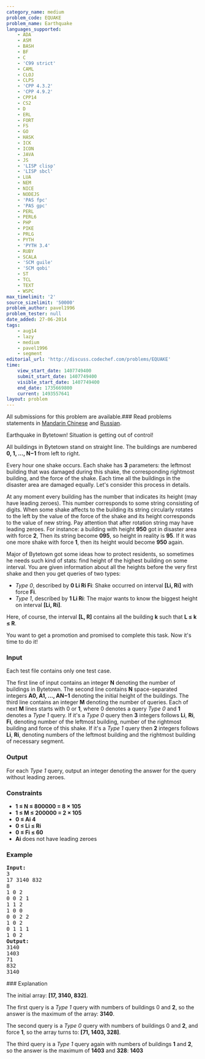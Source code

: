 ```yaml
---
category_name: medium
problem_code: EQUAKE
problem_name: Earthquake
languages_supported:
    - ADA
    - ASM
    - BASH
    - BF
    - C
    - 'C99 strict'
    - CAML
    - CLOJ
    - CLPS
    - 'CPP 4.3.2'
    - 'CPP 4.9.2'
    - CPP14
    - CS2
    - D
    - ERL
    - FORT
    - FS
    - GO
    - HASK
    - ICK
    - ICON
    - JAVA
    - JS
    - 'LISP clisp'
    - 'LISP sbcl'
    - LUA
    - NEM
    - NICE
    - NODEJS
    - 'PAS fpc'
    - 'PAS gpc'
    - PERL
    - PERL6
    - PHP
    - PIKE
    - PRLG
    - PYTH
    - 'PYTH 3.4'
    - RUBY
    - SCALA
    - 'SCM guile'
    - 'SCM qobi'
    - ST
    - TCL
    - TEXT
    - WSPC
max_timelimit: '2'
source_sizelimit: '50000'
problem_author: pavel1996
problem_tester: null
date_added: 27-06-2014
tags:
    - aug14
    - lazy
    - medium
    - pavel1996
    - segment
editorial_url: 'http://discuss.codechef.com/problems/EQUAKE'
time:
    view_start_date: 1407749400
    submit_start_date: 1407749400
    visible_start_date: 1407749400
    end_date: 1735669800
    current: 1493557641
layout: problem
---
```

All submissions for this problem are available.###  Read problems statements in [Mandarin Chinese](http://www.codechef.com/download/translated/AUG14/mandarin/EQUAKE.pdf) and [Russian](http://www.codechef.com/download/translated/AUG14/russian/EQUAKE.pdf).

Earthquake in Bytetown! Situation is getting out of control!

All buildings in Bytetown stand on straight line. The buildings are numbered **0, 1, ..., N−1** from left to right.

Every hour one shake occurs. Each shake has **3** parameters: the leftmost building that was damaged during this shake, the corresponding rightmost building, and the force of the shake. Each time all the buildings in the disaster area are damaged equally. Let's consider this process in details.

At any moment every building has the number that indicates its height (may have leading zeroes). This number corresponds to some string consisting of digits. When some shake affects to the building its string circularly rotates to the left by the value of the force of the shake and its height corresponds to the value of new string. Pay attention that after rotation string may have leading zeroes. For instance: a building with height **950** got in disaster area with force **2**, Then its string become **095**, so height in reality is **95**. If it was one more shake with force **1**, then its height would become **950** again.

Major of Bytetown got some ideas how to protect residents, so sometimes he needs such kind of stats: find height of the highest building on some interval. You are given information about all the heights before the very first shake and then you get queries of two types:

- _Type 0_, described by **0 Li Ri Fi**: Shake occurred on interval **\[Li, Ri\]** with force **Fi**.
- _Type 1_, described by **1 Li Ri**: The major wants to know the biggest height on interval **\[Li, Ri\]**.
 
Here, of course, the interval **\[L, R\]** contains all the building **k** such that **L ≤ k ≤ R**.

You want to get a promotion and promised to complete this task. Now it's time to do it!

### Input

Each test file contains only one test case.

 The first line of input contains an integer **N** denoting the number of buildings in Bytetown. The second line contains **N** space-separated integers **A0, A1, ..., AN−1** denoting the initial height of the buildings. The third line contains an integer **M** denoting the number of queries. Each of next **M** lines starts with 0 or **1**, where 0 denotes a query _Type 0_ and **1** denotes a _Type 1_ query. If it's a _Type 0_ query then **3** integers follows **Li**, **Ri**, **Fi**, denoting number of the leftmost building, number of the rightmost building and force of this shake. If it's a _Type 1_ query then **2** integers follows **Li**, **Ri**, denoting numbers of the leftmost building and the rightmost building of necessary segment.

### Output

For each _Type 1_ query, output an integer denoting the answer for the query without leading zeroes.

### Constraints

- **1 ≤ N ≤ 800000 = 8 × 105**
- **1 ≤ M ≤ 200000 = 2 × 105**
- **0 ≤ Ai 4**
- **0 ≤ Li ≤ Ri**
- **0 ≤ Fi ≤ 60**
- **Ai** does not have leading zeroes

### Example

<pre><b>Input:</b>
3
17 3140 832
8
1 0 2
0 0 2 1
1 1 2
1 0 0
0 0 2 2
1 0 2
0 1 1 1
1 0 2
<b>Output:</b>
3140
1403
71
832
3140
</pre>### Explanation

The initial array: **\[17, 3140, 832\]**.

The first query is a _Type 1_ query with numbers of buildings 0 and **2**, so the answer is the maximum of the array: **3140**.

The second query is a _Type 0_ query with numbers of buildings 0 and **2**, and force **1**, so the array turns to: **\[71, 1403, 328\]**.

The third query is a _Type 1_ query again with numbers of buildings **1** and **2**, so the answer is the maximum of **1403** and **328**: **1403**
